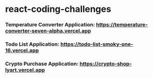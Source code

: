 # react-coding-challenges

### Temperature Converter Application: https://temperature-converter-seven-alpha.vercel.app

### Todo List Application: https://todo-list-smoky-one-16.vercel.app

### Crypto Purchase Application: https://crypto-shop-lyart.vercel.app
